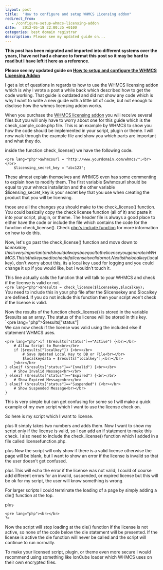 ```yaml
---
layout: post
title:  "How to configure and setup WHMCS Licensing addon"
redirect_from:
   - /configure-setup-whmcs-licensing-addon
date:   2012-05-18 22:00:35 +0100
categories: best domain registrar
description: Please see my updated guide on...
---
```


**This post has been migrated and imported into different systems over the years, I have not had a chance to format this post so it may be hard to read but I have left it here as a reference.**

**Please see my updated guide on [How to setup and configure the WHMCS Licensing Addon](http://markustenghamn.com/how-to-configure-and-setup-whmcs-licensing-addon-review-how-to "How to configure and setup WHMCS Licensing Addon [Review] [How to]")**  
  
 I get a lot of questions in regards to how to use the WHMCS licensing addon which is why I wrote a post a while back which described how to get the code working. That guide is outdated and did not show any code which is why I want to write a new guide with a little bit of code, but not enough to disclose how the whmcs licensing addon works.  
  
 When you purchase the [WHMCS licensing addon](http://anve.to/i5irP "WHMCS licensing addon") you will receive several files but you will only have to worry about one for this guide which is the check\_sample\_code.php file. This is an example by WHMCS to show you how the code should be implemented in your script, plugin or theme. I will now walk through the example file and show you which parts are important and what they do.  
  
 inside the function check\_license() we have the following code.  
```
<pre lang="php">$whmcsurl = "http://www.yourdomain.com/whmcs/";<br></br>
    $licensing_secret_key = "abc123";
```  
 These almost explain themselves and WHMCS even has some commenting to explain how to modify them. The first variable $whmcsurl should be equal to your whmcs installation and the other variable $licensing\_secret\_key is your secret key that you use when creating the product that you will be licensing.  
  
 those are all the changes you should make to the check\_license() function. You could basically copy the check license function (all of it) and paste it into your script, plugin, or theme. The header file is always a good place to either have the code or include the file which contains the code for the function check\_license(). Check [php's include function](http://anve.to/iAOaM "php include function") for more information on how to do this.  
  
 Now, let's go past the check\_license() function and move down to $licensekey, this is very important and should always be equal to the license you generate in WHMCS. This is the key used to check if a license is valid or not. Next is the local key ($localkey), don't worry about this, its a local key used for logging and you could change it up if you would like, but i wouldn't touch it.  
  
 This line actually calls the function that will talk to your WHMCS and check if the license is valid or not.  
`<pre lang="php">$results = check_license($licensekey,$localkey);`  
 You need to include this in your php file after the $licensekey and $localkey are defined. If you do not include this function then your script won't check if the license is valid.  
  
 Now the results of the function check\_license() is stored in the variable $results as an array. The status of the license will be stored in this key.  
`<pre lang="php">$results["status"]`  
 We can now check if the license was valid using the included else if statement WHMCS uses.  
```
<pre lang="php">if ($results["status"]=="Active") {<br></br>
    # Allow Script to Run<br></br>
    if ($results["localkey"]) {<br></br>
        # Save Updated Local Key to DB or File<br></br>
        $localkeydata = $results["localkey"];<br></br>
    }<br></br>
} elseif ($results["status"]=="Invalid") {<br></br>
    # Show Invalid Message<br></br>
} elseif ($results["status"]=="Expired") {<br></br>
    # Show Expired Message<br></br>
} elseif ($results["status"]=="Suspended") {<br></br>
    # Show Suspended Message<br></br>
}
```  
 This is very simple but can get confusing for some so I will make a quick example of my own script which I want to use the license check on.  
  
 So here is my script which I want to license.  
  
 plus It simply takes two numbers and adds them. Now I want to show my script only if the license is valid, so I can add an if statement to make this check. I also need to include the check\_license() function which I added in a file called licensefunction.php.  
  
 plus Now the script will only show if there is a valid license otherwise the page will be blank, but I want to show an error if the license is invalid so that the user doesn't get confused.  
  
 plus This will echo the error if the license was not valid, I could of course add different errors for an invalid, suspended, or expired license but this will be ok for my script, the user will know something is wrong.  
  
 For larger scripts I could terminate the loading of a page by simply adding a die() function at the top.  
  
 plus   
```
<pre lang="php"><br></br>
?>
```  
 Now the script will stop loading at the die() function if the license is not active, so none of the code below the die statement will be presented. If the license is active the die function will never be called and the script will continue to run normally.  
  
 To make your licensed script, plugin, or theme even more secure I would recommend using something like IonCube loader which WHMCS uses on their own encrypted files.